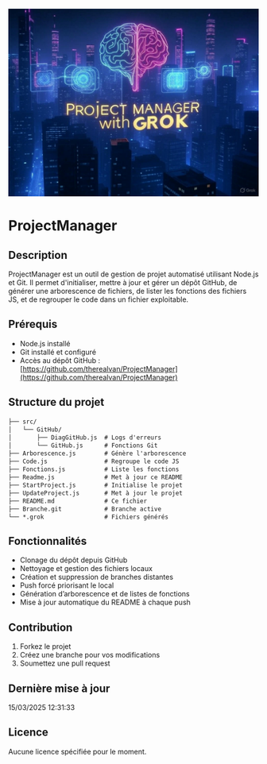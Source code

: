![Generated Image](./generated_image.jpg)

# ProjectManager

## Description
ProjectManager est un outil de gestion de projet automatisé utilisant Node.js et Git. Il permet d'initialiser, mettre à jour et gérer un dépôt GitHub, de générer une arborescence de fichiers, de lister les fonctions des fichiers JS, et de regrouper le code dans un fichier exploitable.

## Prérequis
- Node.js installé
- Git installé et configuré
- Accès au dépôt GitHub : [https://github.com/therealvan/ProjectManager](https://github.com/therealvan/ProjectManager)

## Structure du projet
```
├── src/
│   └── GitHub/
│       ├── DiagGitHub.js  # Logs d'erreurs
│       └── GitHub.js      # Fonctions Git
├── Arborescence.js        # Génère l'arborescence
├── Code.js                # Regroupe le code JS
├── Fonctions.js           # Liste les fonctions
├── Readme.js              # Met à jour ce README
├── StartProject.js        # Initialise le projet
├── UpdateProject.js       # Met à jour le projet
├── README.md              # Ce fichier
├── Branche.git            # Branche active
└── *.grok                 # Fichiers générés
```

## Fonctionnalités
- Clonage du dépôt depuis GitHub
- Nettoyage et gestion des fichiers locaux
- Création et suppression de branches distantes
- Push forcé priorisant le local
- Génération d’arborescence et de listes de fonctions
- Mise à jour automatique du README à chaque push

## Contribution
1. Forkez le projet
2. Créez une branche pour vos modifications
3. Soumettez une pull request

## Dernière mise à jour
15/03/2025 12:31:33

## Licence
Aucune licence spécifiée pour le moment.
